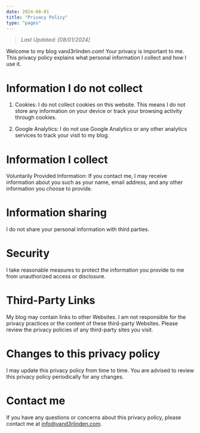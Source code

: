 ```yaml
---
date: 2024-08-01
title: "Privacy Policy"
type: "pages"
---
```


> _Last Updated: [08/01/2024]_

Welcome to my blog vand3rlinden.com! Your privacy is important to me. This privacy policy explains what personal information I collect and how I use it. 

# Information I do not collect
1. Cookies: I do not collect cookies on this website. This means I do not store any information on your device or track your browsing activity through cookies.

2. Google Analytics: I do not use Google Analytics or any other analytics services to track your visit to my blog. 

# Information I collect
Voluntarily Provided Information: If you contact me, I may receive information about you such as your name, email address, and any other information you choose to provide.

# Information sharing
I do not share your personal information with third parties.

# Security
I take reasonable measures to protect the information you provide to me from unauthorized access or disclosure.

# Third-Party Links
My blog may contain links to other Websites. I am not responsible for the privacy practices or the content of these third-party Websites. Please review the privacy policies of any third-party sites you visit.

# Changes to this privacy policy
I may update this privacy policy from time to time. You are advised to review this privacy policy periodically for any changes.

# Contact me
If you have any questions or concerns about this privacy policy, please contact me at [info@vand3rlinden.com](mailto:info@vand3rlinden.com).